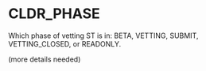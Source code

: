 # CLDR_PHASE

Which phase of vetting ST is in: BETA, VETTING, SUBMIT, VETTING_CLOSED, or
READONLY.

(more details needed)

